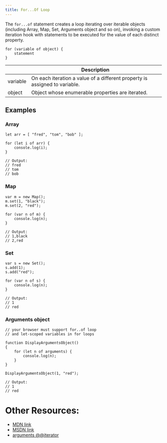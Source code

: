 ```yaml
---
title: For...Of Loop
---
```

The `for...of` statement creates a loop iterating over iterable objects (including Array, Map, Set, Arguments object and so on), invoking a custom iteration hook with statements to be executed for the value of each distinct property.

    for (variable of object) {
        statement
    }

| | Description |
|----------|-------------------------------------|
| variable | On each iteration a value of a different property is assigned to variable. |
| object | Object whose enumerable properties are iterated. |


## Examples

### Array

    let arr = [ "fred", "tom", "bob" ];

    for (let i of arr) {
        console.log(i);
    }

    // Output:
    // fred
    // tom
    // bob

### Map

    var m = new Map();
    m.set(1, "black");
    m.set(2, "red");

    for (var n of m) {
        console.log(n);
    }

    // Output:
    // 1,black
    // 2,red

### Set

    var s = new Set();
    s.add(1);
    s.add("red");

    for (var n of s) {
        console.log(n);
    }

    // Output:
    // 1
    // red

### Arguments object

    // your browser must support for..of loop
    // and let-scoped variables in for loops

    function DisplayArgumentsObject()
    {
        for (let n of arguments) {
            console.log(n);
        }
    }

    DisplayArgumentsObject(1, "red");

    // Output:
    // 1
    // red

# Other Resources:

* [MDN link](https://developer.mozilla.org/en/docs/Web/JavaScript/Reference/Statements/for...of)
* [MSDN link](https://msdn.microsoft.com/library/dn858238%28v=vs.94%29.aspx?f=255&MSPPError=-2147217396)
* [arguments @@iterator](https://developer.mozilla.org/en-US/docs/Web/JavaScript/Reference/Functions/arguments/@@iterator)
